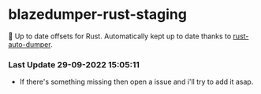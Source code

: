 # blazedumper-rust-staging

🚀 Up to date offsets for Rust. Automatically kept up to date thanks to [rust-auto-dumper](https://github.com/Akandesh/rust-auto-dumper).


### Last Update 29-09-2022 15:05:11
- If there's something missing then open a issue and i'll try to add it asap.